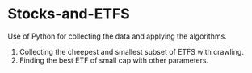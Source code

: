 # Stocks-and-ETFS

Use of Python for collecting the data and applying the algorithms.

1. Collecting the cheepest and smallest subset of ETFS with crawling.
2. Finding the best ETF of small cap with other parameters.


